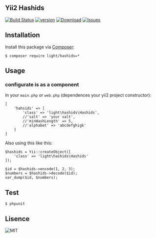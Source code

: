 Yii2 Hashids
------------
[![Build Status](https://img.shields.io/travis/lichunqiang/hashids.svg?style=flat-square)](http://travis-ci.org/lichunqiang/hashids)
[![version](https://img.shields.io/packagist/v/light/hashids.svg?style=flat-square)](https://packagist.org/packages/light/hashids)
[![Download](https://img.shields.io/packagist/dd/light/hashids.svg?style=flat-square)](https://packagist.org/packages/light/hashids)
[![Issues](https://img.shields.io/github/issues/lichunqiang/hashids.svg?style=flat-square)](https://github.com/lichunqiang/hashids/issues)


## Installation

Install this package via [Composer](https://getcomposer.org/):

```
$ composer require light/hashids=*
```

## Usage

### configurate is as a component

In your `main.php` or `web.php` (dependences your yii2 project constructor):

```
[
	'hahsids' => [
		'class' => 'light\hashids\Hashids',
		//'salt' => 'your salt',
		//'minHashLength' => 5,
		//'alphabet' => 'abcdefghigk'
	]
]
```

Also using this like this:

```
$hashids = Yii::createObject([
	'class' => 'light\hashids\Hashids'
]);

$id = $hashids->encode(1, 2, 3);
$numbers = $hashids->decode($id);
var_dump($id, $numbers);
```

## Test

```
$ phpunit
```

## Lisence

![MIT](https://img.shields.io/badge/license-MIT-blue.svg?style=flat-square)
